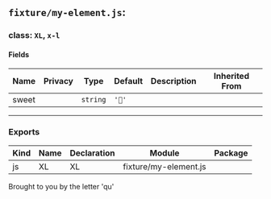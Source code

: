 ## `fixture/my-element.js`:

### class: `XL`, `x-l`

#### Fields

| Name  | Privacy | Type     | Default | Description | Inherited From |
| ----- | ------- | -------- | ------- | ----------- | -------------- |
| sweet |         | `string` | `'🥭'`  |             |                |

<hr/>

### Exports

| Kind | Name | Declaration | Module                | Package |
| ---- | ---- | ----------- | --------------------- | ------- |
| js   | XL   | XL          | fixture/my-element.js |         |


Brought to you by the letter 'qu'
